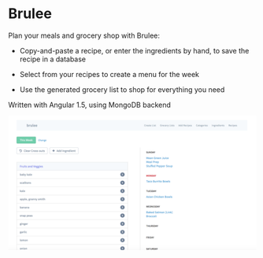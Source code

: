 # Brulee

Plan your meals and grocery shop with Brulee:

* Copy-and-paste a recipe, or enter the ingredients by hand, to save the recipe in a database

* Select from your recipes to create a menu for the week

* Use the generated grocery list to shop for everything you need

Written with Angular 1.5, using MongoDB backend

![Screenshot](screenshot.png)
